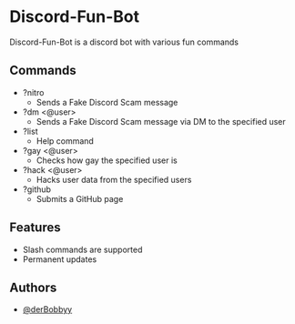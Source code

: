 
#  Discord-Fun-Bot


Discord-Fun-Bot is a discord bot with various fun commands


## Commands

- ?nitro 
    - Sends a Fake Discord Scam message
- ?dm <@user>
    - Sends a Fake Discord Scam message via DM to the specified user
- ?list
    - Help command
- ?gay <@user>
    - Checks how gay the specified user is
- ?hack <@user>
    - Hacks user data from the specified users
- ?github
    - Submits a GitHub page

## Features

- Slash commands are supported
- Permanent updates


## Authors

- [@derBobbyy](https://www.github.com/derBobbyy)

